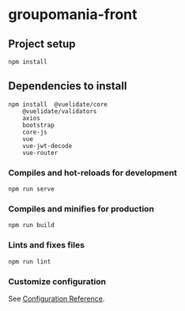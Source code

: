 # groupomania-front

## Project setup

```
npm install
```

## Dependencies to install

```
npm install  @vuelidate/core
    @vuelidate/validators
    axios
    bootstrap
    core-js
    vue
    vue-jwt-decode
    vue-router
```

### Compiles and hot-reloads for development

```
npm run serve
```

### Compiles and minifies for production

```
npm run build
```

### Lints and fixes files

```
npm run lint
```

### Customize configuration

See [Configuration Reference](https://cli.vuejs.org/config/).
